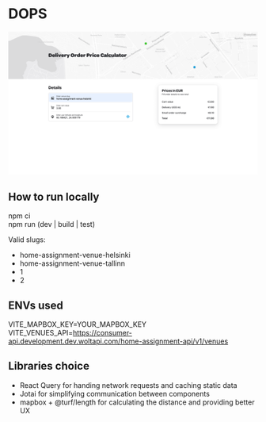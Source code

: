 # DOPS

![App Preview](assets/preview.png)


## How to run locally

npm ci  
npm run (dev | build | test)

Valid slugs: 
- home-assignment-venue-helsinki 
- home-assignment-venue-tallinn 
- 1 
- 2 

## ENVs used

VITE_MAPBOX_KEY=YOUR_MAPBOX_KEY  
VITE_VENUES_API=https://consumer-api.development.dev.woltapi.com/home-assignment-api/v1/venues  

## Libraries choice

- React Query for handing network requests and caching static data
- Jotai for simplifying communication between components
- mapbox + @turf/length for calculating the distance and providing better UX
